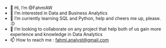 - 👋 Hi, I’m @FahmiAW
- 👀 I’m interested in Data and Business Analytics
- 🌱 I’m currently learning SQL and Python, help and cheers me up, please. :D
- 💞️ I’m looking to collaborate on any project that help both of us gain more experience and knowledge in Data Analytics
- 📫 How to reach me : fahmi.analyst@gmail.com

<!---
FahmiAW/FahmiAW is a ✨ special ✨ repository because its `README.md` (this file) appears on your GitHub profile.
You can click the Preview link to take a look at your changes.
--->
